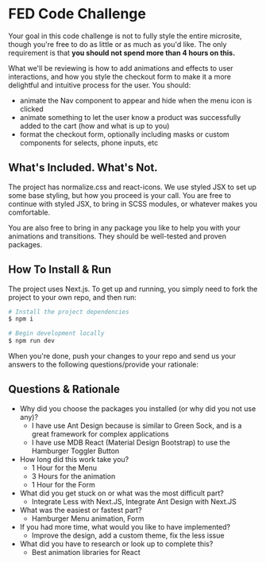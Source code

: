 # FED Code Challenge

Your goal in this code challenge is not to fully style the entire microsite, though you're free to do as little or as much as you'd like. The only requirement is that **you should not spend more than 4 hours on this.**

What we'll be reviewing is how to add animations and effects to user interactions, and how you style the checkout form to make it a more delightful and intuitive process for the user. You should:

- animate the Nav component to appear and hide when the menu icon is clicked
- animate something to let the user know a product was successfully added to the cart (how and what is up to you)
- format the checkout form, optionally including masks or custom components for selects, phone inputs, etc

## What's Included. What's Not.

The project has normalize.css and react-icons. We use styled JSX to set up some base styling, but how you proceed is your call. You are free to continue with styled JSX, to bring in SCSS modules, or whatever makes you comfortable.

You are also free to bring in any package you like to help you with your animations and transitions. They should be well-tested and proven packages.

## How To Install & Run

The project uses Next.js. To get up and running, you simply need to fork the project to your own repo, and then run:

```sh
# Install the project dependencies
$ npm i

# Begin development locally
$ npm run dev
```

When you're done, push your changes to your repo and send us your answers to the following questions/provide your rationale:

## Questions & Rationale

- Why did you choose the packages you installed (or why did you not use any)?
    - I have use Ant Design because is similar to Green Sock, and is a great framework for complex applications
    - I have use MDB React (Material Design Bootstrap) to use the Hamburger Toggler Button
- How long did this work take you?
    - 1 Hour for the Menu
    - 3 Hours for the animation
    - 1 Hour for the Form
- What did you get stuck on or what was the most difficult part?
    - Integrate Less with Next.JS, Integrate Ant Design with Next.JS
- What was the easiest or fastest part?
    - Hamburger Menu animation, Form
- If you had more time, what would you like to have implemented?
    - Improve the design, add a custom theme, fix the less issue 
- What did you have to research or look up to complete this?
    - Best animation libraries for React
